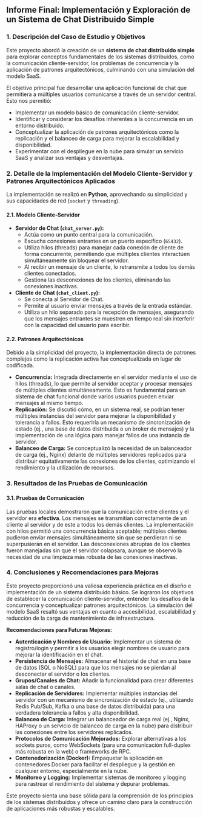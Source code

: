 ## Informe Final: Implementación y Exploración de un Sistema de Chat Distribuido Simple

### 1. Descripción del Caso de Estudio y Objetivos

Este proyecto abordó la creación de un **sistema de chat distribuido simple** para explorar conceptos fundamentales de los sistemas distribuidos, como la comunicación cliente-servidor, los problemas de concurrencia y la aplicación de patrones arquitectónicos, culminando con una simulación del modelo SaaS.

El objetivo principal fue desarrollar una aplicación funcional de chat que permitiera a múltiples usuarios comunicarse a través de un servidor central. Esto nos permitió:
* Implementar un modelo básico de comunicación cliente-servidor.
* Identificar y considerar los desafíos inherentes a la concurrencia en un entorno distribuido.
* Conceptualizar la aplicación de patrones arquitectónicos como la replicación y el balanceo de carga para mejorar la escalabilidad y disponibilidad.
* Experimentar con el despliegue en la nube para simular un servicio SaaS y analizar sus ventajas y desventajas.

### 2. Detalle de la Implementación del Modelo Cliente-Servidor y Patrones Arquitectónicos Aplicados

La implementación se realizó en **Python**, aprovechando su simplicidad y sus capacidades de red (`socket` y `threading`).

#### 2.1. Modelo Cliente-Servidor

* **Servidor de Chat (`chat_server.py`):**
    * Actúa como un punto central para la comunicación.
    * Escucha conexiones entrantes en un puerto específico (`65432`).
    * Utiliza hilos (threads) para manejar cada conexión de cliente de forma concurrente, permitiendo que múltiples clientes interactúen simultáneamente sin bloquear el servidor.
    * Al recibir un mensaje de un cliente, lo retransmite a todos los demás clientes conectados.
    * Gestiona las desconexiones de los clientes, eliminando las conexiones inactivas.
* **Cliente de Chat (`chat_client.py`):**
    * Se conecta al Servidor de Chat.
    * Permite al usuario enviar mensajes a través de la entrada estándar.
    * Utiliza un hilo separado para la recepción de mensajes, asegurando que los mensajes entrantes se muestren en tiempo real sin interferir con la capacidad del usuario para escribir.

#### 2.2. Patrones Arquitectónicos

Debido a la simplicidad del proyecto, la implementación directa de patrones complejos como la replicación activa fue conceptualizada en lugar de codificada.

* **Concurrencia:** Integrada directamente en el servidor mediante el uso de hilos (threads), lo que permite al servidor aceptar y procesar mensajes de múltiples clientes simultáneamente. Esto es fundamental para un sistema de chat funcional donde varios usuarios pueden enviar mensajes al mismo tiempo.
* **Replicación:** Se discutió cómo, en un sistema real, se podrían tener múltiples instancias del servidor para mejorar la disponibilidad y tolerancia a fallos. Esto requeriría un mecanismo de sincronización de estado (ej., una base de datos distribuida o un broker de mensajes) y la implementación de una lógica para manejar fallos de una instancia de servidor.
* **Balanceo de Carga:** Se conceptualizó la necesidad de un balanceador de carga (ej., Nginx) delante de múltiples servidores replicados para distribuir equitativamente las conexiones de los clientes, optimizando el rendimiento y la utilización de recursos.

### 3. Resultados de las Pruebas de Comunicación

#### 3.1. Pruebas de Comunicación

Las pruebas locales demostraron que la comunicación entre clientes y el servidor era **efectiva**. Los mensajes se transmitían correctamente de un cliente al servidor y de este a todos los demás clientes. La implementación con hilos permitió una concurrencia básica aceptable; múltiples clientes pudieron enviar mensajes simultáneamente sin que se perdieran ni se superpusieran en el servidor. Las desconexiones abruptas de los clientes fueron manejadas sin que el servidor colapsara, aunque se observó la necesidad de una limpieza más robusta de las conexiones inactivas.

### 4. Conclusiones y Recomendaciones para Mejoras

Este proyecto proporcionó una valiosa experiencia práctica en el diseño e implementación de un sistema distribuido básico. Se lograron los objetivos de establecer la comunicación cliente-servidor, entender los desafíos de la concurrencia y conceptualizar patrones arquitectónicos. La simulación del modelo SaaS resaltó sus ventajas en cuanto a accesibilidad, escalabilidad y reducción de la carga de mantenimiento de infraestructura.

**Recomendaciones para Futuras Mejoras:**

* **Autenticación y Nombres de Usuario:** Implementar un sistema de registro/login y permitir a los usuarios elegir nombres de usuario para mejorar la identificación en el chat.
* **Persistencia de Mensajes:** Almacenar el historial de chat en una base de datos (SQL o NoSQL) para que los mensajes no se pierdan al desconectar el servidor o los clientes.
* **Grupos/Canales de Chat:** Añadir la funcionalidad para crear diferentes salas de chat o canales.
* **Replicación de Servidores:** Implementar múltiples instancias del servidor con un mecanismo de sincronización de estado (ej., utilizando Redis Pub/Sub, Kafka o una base de datos distribuida) para una verdadera tolerancia a fallos y alta disponibilidad.
* **Balanceo de Carga:** Integrar un balanceador de carga real (ej., Nginx, HAProxy o un servicio de balanceo de carga en la nube) para distribuir las conexiones entre los servidores replicados.
* **Protocolos de Comunicación Mejorados:** Explorar alternativas a los sockets puros, como WebSockets (para una comunicación full-duplex más robusta en la web) o frameworks de RPC.
* **Contenedorización (Docker):** Empaquetar la aplicación en contenedores Docker para facilitar el despliegue y la gestión en cualquier entorno, especialmente en la nube.
* **Monitoreo y Logging:** Implementar sistemas de monitoreo y logging para rastrear el rendimiento del sistema y depurar problemas.

Este proyecto sienta una base sólida para la comprensión de los principios de los sistemas distribuidos y ofrece un camino claro para la construcción de aplicaciones más robustas y escalables.